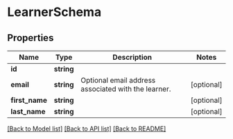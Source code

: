 # LearnerSchema

## Properties
Name | Type | Description | Notes
------------ | ------------- | ------------- | -------------
**id** | **string** |  | 
**email** | **string** | Optional email address associated with the learner. | [optional] 
**first_name** | **string** |  | [optional] 
**last_name** | **string** |  | [optional] 

[[Back to Model list]](../README.md#documentation-for-models) [[Back to API list]](../README.md#documentation-for-api-endpoints) [[Back to README]](../README.md)


